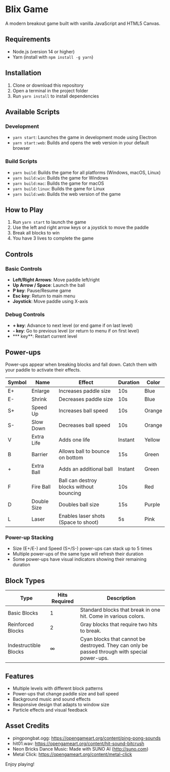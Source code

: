 # Blix Game

A modern breakout game built with vanilla JavaScript and HTML5 Canvas.

## Requirements

- Node.js (version 14 or higher)
- Yarn (install with `npm install -g yarn`)

## Installation

1. Clone or download this repository
2. Open a terminal in the project folder
3. Run `yarn install` to install dependencies

## Available Scripts

### Development
- `yarn start`: Launches the game in development mode using Electron
- `yarn start:web`: Builds and opens the web version in your default browser

### Build Scripts
- `yarn build`: Builds the game for all platforms (Windows, macOS, Linux)
- `yarn build:win`: Builds the game for Windows
- `yarn build:mac`: Builds the game for macOS
- `yarn build:linux`: Builds the game for Linux
- `yarn build:web`: Builds the web version of the game

## How to Play

1. Run `yarn start` to launch the game
2. Use the left and right arrow keys or a joystick to move the paddle
3. Break all blocks to win
4. You have 3 lives to complete the game

## Controls

### Basic Controls
- **Left/Right Arrows**: Move paddle left/right
- **Up Arrow / Space**: Launch the ball
- **P key**: Pause/Resume game
- **Esc key**: Return to main menu
- **Joystick**: Move paddle using X-axis

### Debug Controls
- **+ key**: Advance to next level (or end game if on last level)
- **- key**: Go to previous level (or return to menu if on first level)
- *** key**: Restart current level

## Power-ups

Power-ups appear when breaking blocks and fall down. Catch them with your paddle to activate their effects.

| Symbol | Name | Effect | Duration | Color |
|--------|------|---------|-----------|--------|
| E+ | Enlarge | Increases paddle size | 10s | Blue |
| E- | Shrink | Decreases paddle size | 10s | Blue |
| S+ | Speed Up | Increases ball speed | 10s | Orange |
| S- | Slow Down | Decreases ball speed | 10s | Orange |
| V | Extra Life | Adds one life | Instant | Yellow |
| B | Barrier | Allows ball to bounce on bottom | 15s | Green |
| + | Extra Ball | Adds an additional ball | Instant | Green |
| F | Fire Ball | Ball can destroy blocks without bouncing | 10s | Red |
| D | Double Size | Doubles ball size | 15s | Purple |
| L | Laser | Enables laser shots (Space to shoot) | 5s | Pink |

### Power-up Stacking
- Size (E+/E-) and Speed (S+/S-) power-ups can stack up to 5 times
- Multiple power-ups of the same type will refresh their duration
- Some power-ups have visual indicators showing their remaining duration

## Block Types

| Type | Hits Required | Description |
|------|---------------|-------------|
| Basic Blocks | 1 | Standard blocks that break in one hit. Come in various colors. |
| Reinforced Blocks | 2 | Gray blocks that require two hits to break. |
| Indestructible Blocks | ∞ | Cyan blocks that cannot be destroyed. They can only be passed through with special power-ups. |

## Features

- Multiple levels with different block patterns
- Power-ups that change paddle size and ball speed
- Background music and sound effects
- Responsive design that adapts to window size
- Particle effects and visual feedback

## Asset Credits

- pingpongbat.ogg: https://opengameart.org/content/ping-pong-sounds
- hit01.wav: https://opengameart.org/content/hit-sound-bitcrush
- Neon Bricks Dance Music: Made with SUNO AI (http://suno.com)
- Metal Click: https://opengameart.org/content/metal-click

Enjoy playing!